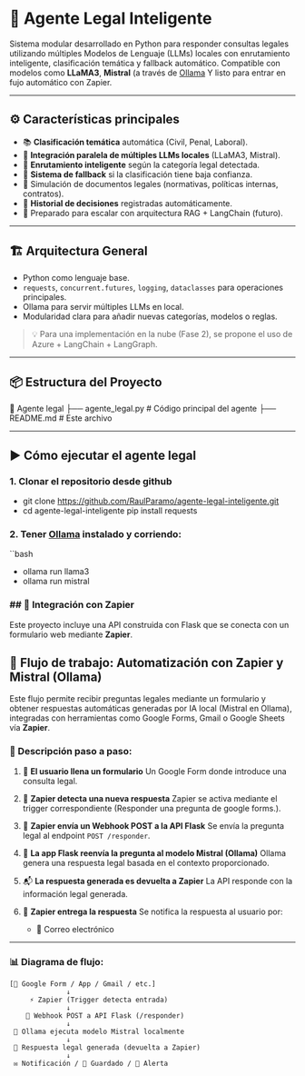 # 🤖 Agente Legal Inteligente

Sistema modular desarrollado en Python para responder consultas legales utilizando múltiples Modelos de Lenguaje (LLMs) locales con enrutamiento inteligente, clasificación temática y fallback automático. Compatible con modelos como **LLaMA3**, **Mistral** (a través de [Ollama](https://ollama.com/) Y listo para entrar en fujo automático con Zapier.

---

## ⚙️ Características principales

- 📚 **Clasificación temática** automática (Civil, Penal, Laboral).
- 🧠 **Integración paralela de múltiples LLMs locales** (LLaMA3, Mistral).
- 🧭 **Enrutamiento inteligente** según la categoría legal detectada.
- 🔁 **Sistema de fallback** si la clasificación tiene baja confianza.
- 📄 Simulación de documentos legales (normativas, políticas internas, contratos).
- 🧾 **Historial de decisiones** registradas automáticamente.
- 📡 Preparado para escalar con arquitectura RAG + LangChain (futuro).

---

## 🏗️ Arquitectura General

- Python como lenguaje base.
- `requests`, `concurrent.futures`, `logging`, `dataclasses` para operaciones principales.
- Ollama para servir múltiples LLMs en local.
- Modularidad clara para añadir nuevas categorías, modelos o reglas.

> 💡 Para una implementación en la nube (Fase 2), se propone el uso de Azure + LangChain + LangGraph.

---

## 📦 Estructura del Proyecto
📁 Agente legal
├── agente_legal.py # Código principal del agente
├── README.md # Este archivo

---

## ▶️ Cómo ejecutar el agente legal

### 1. Clonar el repositorio desde github
- git clone https://github.com/RaulParamo/agente-legal-inteligente.git
- cd agente-legal-inteligente  pip install requests
### 2. Tener [Ollama](https://ollama.com) instalado y corriendo:

``bash
- ollama run llama3
- ollama run mistral

### ## 🔁 Integración con Zapier

Este proyecto incluye una API construida con Flask que se conecta con un formulario web mediante **Zapier**.



## 🔁 Flujo de trabajo: Automatización con Zapier y Mistral (Ollama)

Este flujo permite recibir preguntas legales mediante un formulario y obtener respuestas automáticas generadas por IA local (Mistral en Ollama), integradas con herramientas como Google Forms, Gmail o Google Sheets vía **Zapier**.

### 📌 Descripción paso a paso:

1. 📝 **El usuario llena un formulario**
   Un Google Form donde introduce una consulta legal.

2. 🚀 **Zapier detecta una nueva respuesta**
   Zapier se activa mediante el trigger correspondiente (Responder una pregunta de google forms.).

3. 🔗 **Zapier envía un Webhook POST a la API Flask**
   Se envía la pregunta legal al endpoint `POST /responder`.

4. 🤖 **La app Flask reenvía la pregunta al modelo Mistral (Ollama)**
   Ollama genera una respuesta legal basada en el contexto proporcionado.

5. 📬 **La respuesta generada es devuelta a Zapier**
   La API responde con la información legal generada.

6. 📢 **Zapier entrega la respuesta**
  Se notifica la respuesta al usuario por:

   * 📧 Correo electrónico 
 

---

### 📊 Diagrama de flujo:

```text
[📝 Google Form / App / Gmail / etc.]
              ↓
     ⚡ Zapier (Trigger detecta entrada)
              ↓
    🔗 Webhook POST a API Flask (/responder)
              ↓
 🧠 Ollama ejecuta modelo Mistral localmente
              ↓
 🧾 Respuesta legal generada (devuelta a Zapier)
              ↓
 ✉️ Notificación / 📄 Guardado / 📢 Alerta
```


